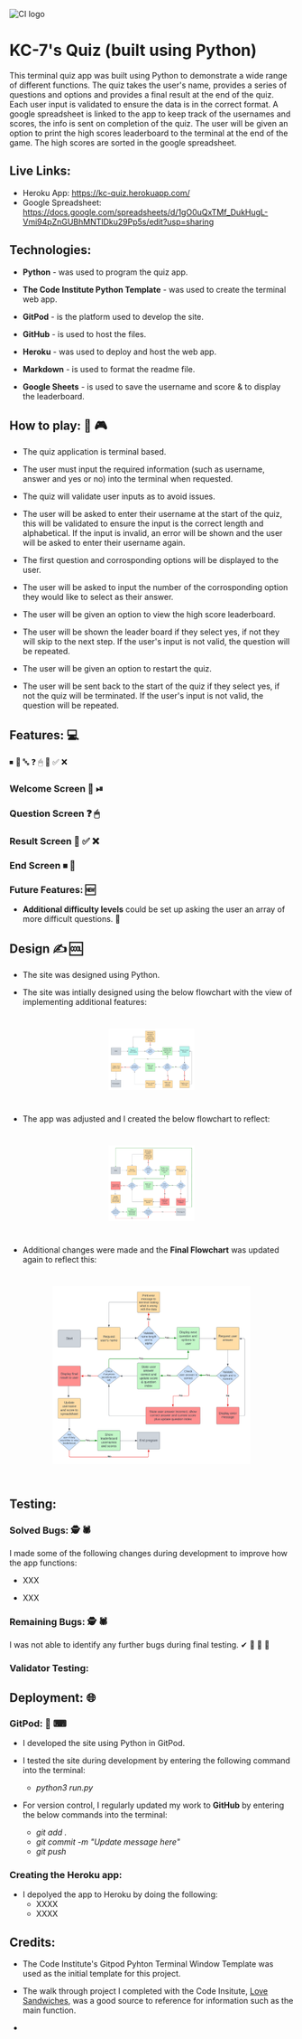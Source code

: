 ![CI logo](https://codeinstitute.s3.amazonaws.com/fullstack/ci_logo_small.png)

# KC-7's Quiz (built using Python)

This terminal quiz app was built using Python to demonstrate a wide range of different functions.
The quiz takes the user's name, provides a series of questions and options and provides a final result at the end of the quiz.
Each user input is validated to ensure the data is in the correct format.
A google spreadsheet is linked to the app to keep track of the usernames and scores, the info is sent on completion of the quiz. 
The user will be given an option to print the high scores leaderboard to the terminal at the end of the game. The high scores are sorted in the google spreadsheet.


## Live Links: 

* Heroku App: https://kc-quiz.herokuapp.com/
* Google Spreadsheet: https://docs.google.com/spreadsheets/d/1gO0uQxTMf_DukHugL-Vmi94pZnGUBhMNTlDku29Pp5s/edit?usp=sharing


## Technologies:

- **Python** - was used to program the quiz  app. 

- **The Code Institute Python Template** - was used to create the terminal web app. 

- **GitPod** - is the platform used to develop the site. 

- **GitHub** - is used to host the files. 

- **Heroku** - was used to deploy and host the web app.  

- **Markdown** - is used to format the readme file. 

- **Google Sheets** - is used to save the username and score & to display the leaderboard. 


## How to play: 🎲 🎮

- The quiz application is terminal based. 
- The user must input the required information (such as username, answer and yes or no) into the terminal when requested.
- The quiz will validate user inputs as to avoid issues. 

- The user will be asked to enter their username at the start of the quiz, this will be validated to ensure the input is the correct length and alphabetical. If the input is invalid, an error will be shown and the user will be asked to enter their username again. 
- The first question and corrosponding options will be displayed to the user.
- The user will be asked to input the number of the corrosponding option they would like to select as their answer. 
- The user will be given an option to view the high score leaderboard. 
- The user will be shown the leader board if they select yes, if not they will skip to the next step. If the user's input is not valid, the question will be repeated. 
- The user will be given an option to restart the quiz.
- The user will be sent back to the start of the quiz if they select yes, if not the quiz will be terminated. If the user's input is not valid, the question will be repeated. 

## Features: 💻

⏹ 🔄 🔤 ❓ 🖱 🎰 ✅ ❌

### Welcome Screen 👋 ⏯

### Question Screen ❓ 🖱

### Result Screen 🎰 ✅ ❌

### End Screen ⏹ 🔄


### Future Features: 🆕

- **Additional difficulty levels** could be set up asking the user an array of more difficult questions. 💬


## Design ✍ 🆒

- The site was designed using Python. 

- The site was intially designed using the below flowchart with the view of implementing additional features:

<img style="display: inline; margin: 25px 35%" src="assets/readme-images/flowchart1.png" alt="Initial Flowchart" width="30%" height="auto" title="Initial Flowchart">

- The app was adjusted and I created the below flowchart to reflect: 

<img style="display: inline; margin: 25px 35%" src="assets/readme-images/flowchart2.png" alt="Updated Flowchart" width="30%" height="auto" title="Updated Flowchart">

- Additional changes were made and the **Final Flowchart** was updated again to reflect this:

<img style="display: inline; margin: 25px 15%" src="assets/readme-images/flowchart3.png" alt="Final Flowchart" width="70%" height="auto" title="Final Flowchart">

## Testing: 

### Solved Bugs: 🕵 🕷

I made some of the following changes during development to improve how the app functions: 

- XXX

- XXX

### Remaining Bugs: 🕵 🕷

I was not able to identify any further bugs during final testing. &#10004; 🐛 🐞 🦗

### Validator Testing:



## Deployment: 🌐

### GitPod: 🔧 ⌨

- I developed the site using Python in GitPod. 

- I tested the site during development by entering the following command into the terminal: 
    - *python3 run.py*

- For version control, I regularly updated my work to **GitHub** by entering the below commands into the terminal: 
    - *git add .*
    - *git commit -m "Update message here"*
    - *git push*

### Creating the Heroku app:

- I depolyed the app to Heroku by doing the following: 
    - XXXX
    - XXXX

## Credits:

- The Code Institute's Gitpod Pyhton Terminal Window Template was used as the initial template for this project.

- The walk through project I completed with the Code Insitute, <a href="https://github.com/KC-7/love-sandwiches" target="_blank" rel="noopener" aria-label="Link to The Code Institute Walkthrough Project, Love Maths (opens in new tab)">Love Sandwiches</a>, was a good source to reference for information such as the main function. 

- 